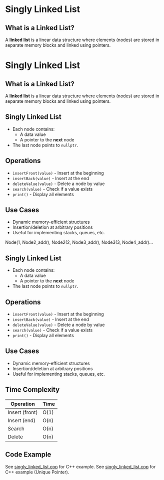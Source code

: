 # Singly Linked List

## What is a Linked List?
A **linked list** is a linear data structure where elements (nodes) are stored in separate memory blocks and linked using pointers.

# Singly Linked List

## What is a Linked List?

A **linked list** is a linear data structure where elements (nodes) are stored in separate memory blocks and linked using pointers.

## Singly Linked List

- Each node contains:
  - A data value
  - A pointer to the **next** node
- The last node points to `nullptr`.

## Operations

- `insertFront(value)` - Insert at the beginning
- `insertBack(value)` - Insert at the end
- `deleteValue(value)` - Delete a node by value
- `search(value)` - Check if a value exists
- `print()` - Display all elements

## Use Cases

- Dynamic memory-efficient structures
- Insertion/deletion at arbitrary positions
- Useful for implementing stacks, queues, etc.

Node(1, Node2_addr), Node2(2, Node3_addr), Node3(3, Node4_addr)...

## Singly Linked List

- Each node contains:
  - A data value
  - A pointer to the **next** node
- The last node points to `nullptr`.

## Operations

- `insertFront(value)` - Insert at the beginning
- `insertBack(value)` - Insert at the end
- `deleteValue(value)` - Delete a node by value
- `search(value)` - Check if a value exists
- `print()` - Display all elements

## Use Cases

- Dynamic memory-efficient structures
- Insertion/deletion at arbitrary positions
- Useful for implementing stacks, queues, etc.

## Time Complexity

| Operation      | Time      |
|----------------|-----------|
| Insert (front) | O(1)      |
| Insert (end)   | O(n)      |
| Search         | O(n)      |
| Delete         | O(n)      |

## Code Example
See [singly_linked_list.cpp](singly_linked_list.cpp) for C++ example.
See [singly_linked_list.cpp](singly_linked_list_unique_ptr.cpp) for C++ example (Unique Pointer).

